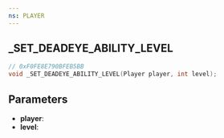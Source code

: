 ```yaml
---
ns: PLAYER
---
```

## _SET_DEADEYE_ABILITY_LEVEL

```c
// 0xF0FE8E790BFEB5BB
void _SET_DEADEYE_ABILITY_LEVEL(Player player, int level);
```

## Parameters
* **player**:
* **level**:
